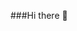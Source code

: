 ###Hi there 👋

<!--
**A-MOHAMED14/A-MOHAMED14** is a ✨ _special_ ✨ repository because its `README.md` (this file) appears on your GitHub profile.

Here are some ideas to get you started:

-🔭 I’m currently working on various coding projects to expand my skills and build practical experience.

🌱 I’m currently learning new programming languages and technologies to stay up-to-date with the ever-evolving field of software development.

👯 I’m looking to collaborate on open-source projects that promote learning and innovation, especially those related to web development and software engineering.

🤔 I’m looking for help with debugging complex code issues and exploring best practices for software design and architecture.

💬 Ask me about anything related to software development, coding challenges, or tech-related topics. I'm always up for a coding discussion!

📫 How to reach me: You can reach me through email at ...

😄 Pronouns: He/Him

⚡ Fun fact: I have a collection of vintage computer keyboards, each with its unique mechanical switches.

-----------------------------------------------------------------------------------------------------------------------------------------------------------------------------


Welcome to my GitHub profile! I'm [Your Name], a passionate developer on a journey to learn and create awesome things. Here's a bit about me:




🌱 I'm currently learning Full Stack Web Development through various online courses and projects.
💻 I love coding in HTML, CSS, JavaScript, Node.js, and more.
🚀 My goal is to become a skilled developer and contribute to meaningful projects.
🔭 I'm currently working on [Project Name] and [Project Name].
💬 Ask me about anything related to web development, coding challenges, or tech in general.
Technologies I Use
HTML
CSS
JavaScript
Node.js
Express
MongoDB
Git & GitHub
And more!
Projects
Here are some of my recent projects:

Project 1
Project 2
Project 3
Feel free to explore my repositories to see more of my work!

Get in Touch
📫 How to reach me: Your Email | LinkedIn | Twitter
Fun Facts About Me
🎮 I'm an avid gamer in my spare time.
🎵 I love listening to music while coding.
📚 I enjoy reading tech blogs and articles to stay updated with the latest trends.
Thanks for stopping by! Feel free to connect with me and explore my projects. Happy coding! 🚀





-->



